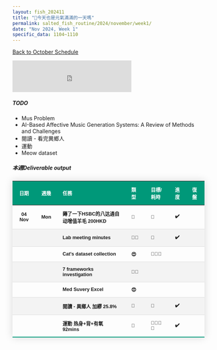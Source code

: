 ```yaml
---
layout: fish_202411
title: "🎐今天也是元氣滿滿的一天嗎"
permalink: salted_fish_routine/2024/november/week1/
date: "Nov 2024, Week 1"
specific_data: 1104~1110
---
```



<a href="{{ '/salted_fish_routine/2024/november/' | relative_url }}">Back to October Schedule</a>

<style>
    /* table :is(td, th) {
  border: 1px solid black;
  padding: 0.3em;
} */

 table {
    width: 100%;
    border-collapse: collapse;
    margin: 25px 0;
    font-size: 0.9em;
    font-family: sans-serif;
    font-weight: bold;
    box-shadow: 0 0 20px rgba(0, 0, 0, 0.15);
 }
 
 table thead tr {
    background-color: #009879;
    color: #ffffff;
    text-align: left;
}

table th, table td {
     padding: 12px 15px;
}

table tbody tr {
    font-weight: bold;
    border-bottom: 1px solid #dddddd;
    cursor: grabbing;
}

table tbody tr:nth-of-type(even) {
    background-color: #f3f3f3;
}

table tbody tr:last-of-type {
    border-bottom: 2px solid #009879;
}

table tbody tr:hover {
    font-weight: bold;
    color: #009879;
}

/* thead:tr {
  background-color: transparent;
}

tbody tr:nth-child(even) {
  background-color: lightblue;
}
tbody tr:nth-child(odd) {
  background-color: lightgreen;
} */
</style>

<iframe src="https://free.timeanddate.com/countdown/i750r7bm/n594/cf12/cm0/cu4/ct0/cs0/ca0/co0/cr0/ss0/cac909/cpc909/pcfff/tcfff/fs200/szw448/szh189/iso2024-11-26T00:00:00/bo2" allowTransparency="true" frameborder="0" width="312" height="83"></iframe>


##### TODO
 - Mus Problem
 - AI-Based Affective Music Generation Systems: A Review of Methods and Challenges
-  閱讀 - 看完異鄉人
-  運動
-  Meow dataset
  


##### 本週Deliverable output




| **日期** | **週幾** | **任務**                                | **類型** | **目標/耗時** | **進度** | **復盤** |
| :------: | :------: | :-------------------------------------- | :------- | :------------ | :------: | :------- |
|  04 Nov  |   Mon    | 薅了一下HSBC的八达通自动增值羊毛 200HKD | 🤑        | 🧊             |    ✔️     |          |
|          |          | Lab meeting minutes                     | 👩‍🚀        | 🧊             |    ✔️     |          |
|          |          | Cat's dataset collection                | 😍        | 🧊🧊🧊           |          |          |
|          |          | 7 frameworks investigation              | 👩‍🚀        |               |          |          |
|          |          | Med Suvery Excel                        | 😍        |               |          |          |
|          |          | 閱讀 - 異鄉人 加繆 25.8%                | 📖        | 🧊             |    ✔️     |          |
|          |          | 運動   热身+背+有氧  92mins             | 💪        | 🧊🧊🧊🫧          |    ✔️     |          |
